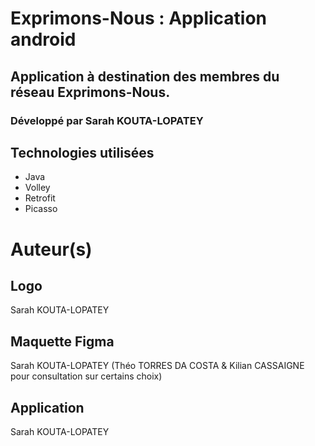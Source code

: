 # Exprimons-Nous : Application android

## Application à destination des membres du réseau Exprimons-Nous.

### Développé par Sarah KOUTA-LOPATEY

## Technologies utilisées

- Java
- Volley
- Retrofit
- Picasso

# Auteur(s)
## Logo
Sarah KOUTA-LOPATEY

## Maquette Figma
Sarah KOUTA-LOPATEY (Théo TORRES DA COSTA & Kilian CASSAIGNE pour consultation sur certains choix)

## Application
Sarah KOUTA-LOPATEY

